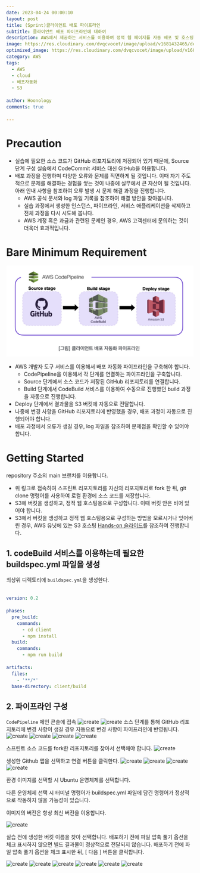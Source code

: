 ```yaml
---
date: 2023-04-24 00:00:10
layout: post
title: (Sprint)클라이언트 배포 파이프라인
subtitle: 클라이언트 배포 파이프라인에 대하여
description: AWS에서 제공하는 서비스를 이용하여 정적 웹 페이지를 자동 배포 및 호스팅하는 파이프라인을 구축해보자
image: https://res.cloudinary.com/dvqcvocet/image/upload/v1681432465/dev-jeans_%E1%84%87%E1%85%A9%E1%86%A8%E1%84%89%E1%85%A1%E1%84%87%E1%85%A9%E1%86%AB_y5n0eh.png
optimized_image: https://res.cloudinary.com/dvqcvocet/image/upload/v1681432465/dev-jeans_%E1%84%87%E1%85%A9%E1%86%A8%E1%84%89%E1%85%A1%E1%84%87%E1%85%A9%E1%86%AB_y5n0eh.png 
category: AWS
tags:
  - AWS
  - cloud
  - 배포자동화
  - S3 

author: Hoonology
comments: true

---
```


# Precaution
- 실습에 필요한 소스 코드가 GitHub 리포지토리에 저장되어 있기 때문에, Source 단계 구성 실습에서 CodeCommit 서비스 대신 GitHub을 이용합니다.
- 배포 과정을 진행하며 다양한 오류와 문제를 직면하게 될 것입니다. 이때 자기 주도적으로 문제를 해결하는 경험을 쌓는 것이 나중에 실무에서 큰 자산이 될 것입니다. 아래 안내 사항을 참조하여 오류 발생 시 문제 해결 과정을 진행합니다.
  - AWS 공식 문서와 log 파일 기록을 참조하여 해결 방안을 찾아봅니다.
  - 실습 과정에서 생성한 인스턴스, 파이프라인, 서비스 애플리케이션을 삭제하고 전체 과정을 다시 시도해 봅니다.
  - AWS 계정 혹은 과금과 관련된 문제인 경우, AWS 고객센터에 문의하는 것이 더욱더 효과적입니다.

# Bare Minimum Requirement
![pipeline](/assets/img/AWS/pipeline2.png)

- AWS 개발자 도구 서비스를 이용해서 배포 자동화 파이프라인을 구축해야 합니다.
  - CodePipeline을 이용해서 각 단계를 연결하는 파이프라인을 구축합니다.
  - Source 단계에서 소스 코드가 저장된 GitHub 리포지토리를 연결합니다.
  - Build 단계에서 CodeBuild 서비스를 이용하여 수동으로 진행했던 build 과정을 자동으로 진행합니다.
- Deploy 단계에서 결과물을 S3 버킷에 자동으로 전달합니다.
- 나중에 변경 사항을 GitHub 리포지토리에 반영했을 경우, 배포 과정이 자동으로 진행되어야 합니다.
- 배포 과정에서 오류가 생길 경우, log 파일을 참조하여 문제점을 확인할 수 있어야 합니다.


# Getting Started
repository 주소의 main 브랜치를 이용합니다.

- 위 링크로 접속하여 스프린트 리포지토리를 자신의 리포지토리로 fork 한 뒤, git clone 명령어를 사용하여 로컬 환경에 소스 코드를 저장합니다.
- S3에 버킷을 생성하고, 정적 웹 호스팅용으로 구성합니다.
이때 버킷 안은 비어 있어야 합니다.
- S3에서 버킷을 생성하고 정적 웹 호스팅용으로 구성하는 방법을 모르시거나 잊어버린 경우, AWS 유닛에 있는 S3 호스팅 [Hands-on 슬라이드](https://slides.com/codestates/hosting-s3)를 참조하여 진행합니다.

## 1. codeBuild 서비스를 이용하는데 필요한 buildspec.yml 파일을 생성
최상위 디렉토리에 ```buildspec.yml```을 생성한다.
```yml

version: 0.2

phases:
  pre_build:
    commands:
      - cd client
      - npm install
  build:
    commands:
      - npm run build

artifacts:
  files:
    - '**/*'
  base-directory: client/build
```

## 2. 파이프라인 구성
```CodePipeline``` 메인 콘솔에 접속
![create](/assets/img/CICD/CreatePipeline.png)
![create](/assets/img/CICD/PipelineSetting.png)
소스 단계를 통해 GitHub 리포지토리에 변경 사항이 생길 경우 자동으로 변경 사항이 파이프라인에 반영됩니다.
![create](/assets/img/CICD/Source.png)
![create](/assets/img/CICD/Source2.png)
![create](/assets/img/CICD/GithubConnection.png)
![create](/assets/img/CICD/GithubConnection2.png)

스프린트 소스 코드를 fork한 리포지토리를 찾아서 선택해야 합니다. 
![create](/assets/img/CICD/select.png)

생성한 Github 앱을 선택하고 연결 버튼을 클릭한다.
![create](/assets/img/CICD/select2.png)
![create](/assets/img/CICD/select3.png)
![create](/assets/img/CICD/select4.png)
![create](/assets/img/CICD/select5.png)

환경 이미지를 선택할 시 Ubuntu 운영체제를 선택합니다. 

다른 운영체제 선택 시 터미널 명령어가 buildspec.yml 파일에 담긴 명령어가 정상적으로 작동하지 않을 가능성이 있습니다. 

이미지의 버전은 항상 최신 버전을 이용합니다.

![create](/assets/img/CICD/select6.png)

실습 전에 생성한 버킷 이름을 찾아 선택합니다. 배포하기 전에 파일 압축 풀기 옵션을 체크 표시하지 않으면 빌드 결과물이 정상적으로 전달되지 않습니다. 배포하기 전에 파일 압축 풀기 옵션을 체크 표시한 뒤, [ 다음 ] 버튼을 클릭합니다.

![create](/assets/img/CICD/select7.png)
![create](/assets/img/CICD/select8.png)
![create](/assets/img/CICD/select9.png)
![create](/assets/img/CICD/select10.png)
![create](/assets/img/CICD/select11.png)
![create](/assets/img/CICD/select12.png)
